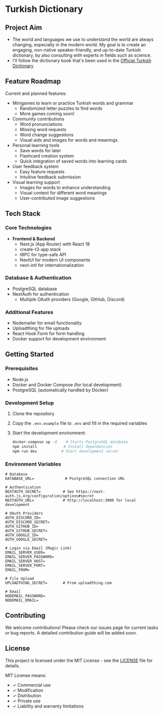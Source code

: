 # Turkish Dictionary

## Project Aim

- The world and languages we use to understand the world are always changing, especially in the modern world. My goal is to create an engaging, non-native speaker-friendly, and up-to-date Turkish dictionary, by also consulting with experts in fields such as science.
- I'll follow the dictionary book that's been used in the [Official Turkish Dictionary](https://sozluk.gov.tr)

## Feature Roadmap

Current and planned features:

- Minigames to learn or practice Turkish words and grammar
  - Randomized letter puzzles to find words
  - More games coming soon!
- Community contributions
  - Word pronunciations
  - Missing word requests
  - Word change suggestions
  - Visual aids and images for words and meanings
- Personal learning tools
  - Save words for later
  - Flashcard creation system
  - Quick integration of saved words into learning cards
- User feedback system
  - Easy feature requests
  - Intuitive feedback submission
- Visual learning support
  - Images for words to enhance understanding
  - Visual context for different word meanings
  - User-contributed image suggestions

## Tech Stack

### Core Technologies

- **Frontend & Backend**
  - Next.js (App Router) with React 18
  - create-t3-app stack
  - tRPC for type-safe API
  - NextUI for modern UI components
  - next-intl for internationalization

### Database & Authentication

- PostgreSQL database
- NextAuth for authentication
  - Multiple OAuth providers (Google, GitHub, Discord)

### Additional Features

- Nodemailer for email functionality
- Uploadthing for file uploads
- React Hook Form for form handling
- Docker support for development environment

## Getting Started

### Prerequisites

- Node.js
- Docker and Docker Compose (for local development)
- PostgreSQL (automatically handled by Docker)

### Development Setup

1. Clone the repository
2. Copy the `.env.example` file to `.env` and fill in the required variables
3. Start the development environment:

   ```bash
   docker-compose up -d    # Starts PostgreSQL database
   npm install            # Install dependencies
   npm run dev           # Start development server
   ```

### Environment Variables

```env
# Database
DATABASE_URL=              # PostgreSQL connection URL

# Authentication
NEXTAUTH_SECRET=          # See https://next-auth.js.org/configuration/options#secret
NEXTAUTH_URL=             # http://localhost:3000 for local development

# OAuth Providers
AUTH_DISCORD_ID=
AUTH_DISCORD_SECRET=
AUTH_GITHUB_ID=
AUTH_GITHUB_SECRET=
AUTH_GOOGLE_ID=
AUTH_GOOGLE_SECRET=

# Login via Email (Magic Link)
EMAIL_SERVER_USER=
EMAIL_SERVER_PASSWORD=
EMAIL_SERVER_HOST=
EMAIL_SERVER_PORT=
EMAIL_FROM=

# File Upload
UPLOADTHING_SECRET=       # From uploadthing.com

# Email
NODEMAIL_PASSWORD=
NODEMAIL_EMAIL=
```

## Contributing

We welcome contributions! Please check our issues page for current tasks or bug reports. A detailed contribution guide will be added soon.

## License

This project is licensed under the MIT License - see the [LICENSE](LICENSE) file for details.

MIT License means:

- ✓ Commercial use
- ✓ Modification
- ✓ Distribution
- ✓ Private use
- ✓ Liability and warranty limitations
